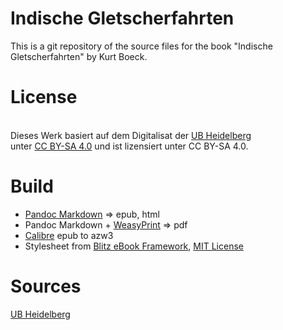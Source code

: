 # Indische Gletscherfahrten

This is a git repository of the source files for the book "Indische Gletscherfahrten" by Kurt Boeck.

# License
<br/>Dieses Werk basiert auf dem Digitalisat der [UB Heidelberg](https://digi.ub.uni-heidelberg.de/diglit/boeck1900)<br/>unter [CC BY-SA 4.0](https://creativecommons.org/licenses/by-sa/4.0/deed.de) und ist lizensiert unter CC BY-SA 4.0.

# Build
* [Pandoc Markdown](https://pandoc.org/MANUAL.html#pandocs-markdown) => epub, html
* Pandoc Markdown + [WeasyPrint](https://weasyprint.org/)  => pdf
* [Calibre](https://calibre-ebook.com/) epub to azw3
* Stylesheet from [Blitz eBook Framework](https://friendsofepub.github.io/Blitz/), [MIT License](https://github.com/FriendsOfEpub/Blitz/blob/master/LICENSE)

# Sources
[UB Heidelberg](https://digi.ub.uni-heidelberg.de/diglit/boeck1900)
